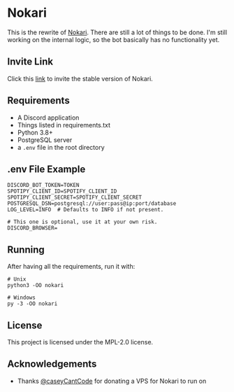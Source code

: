 # Nokari
This is the rewrite of [Nokari](https://top.gg/bot/725081925311529031). There are still a lot of things to be done. I'm still working on the internal logic, so the bot basically has no functionality yet.

## Invite Link
Click this [link](https://discord.com/oauth2/authorize?client_id=725081925311529031&permissions=1609953143&scope=bot) to invite the stable version of Nokari.

## Requirements
- A Discord application
- Things listed in requirements.txt
- Python 3.8+
- PostgreSQL server
- a `.env` file in the root directory

## .env File Example
```
DISCORD_BOT_TOKEN=TOKEN
SPOTIPY_CLIENT_ID=SPOTIFY_CLIENT_ID
SPOTIPY_CLIENT_SECRET=SPOTIFY_CLIENT_SECRET
POSTGRESQL_DSN=postgresql://user:pass@ip:port/database
LOG_LEVEL=INFO  # Defaults to INFO if not present.

# This one is optional, use it at your own risk.
DISCORD_BROWSER=
```

## Running
After having all the requirements, run it with:
```
# Unix
python3 -OO nokari

# Windows
py -3 -OO nokari
```

## License
This project is licensed under the MPL-2.0 license.

## Acknowledgements
- Thanks [@caseyCantCode](https://github.com/caseyCantCode) for donating a VPS for Nokari to run on